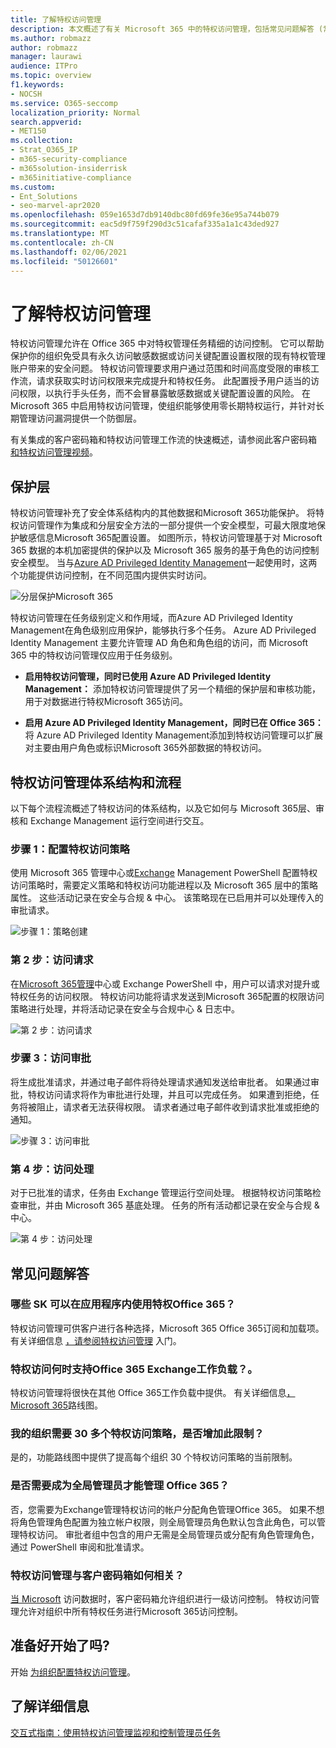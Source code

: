 ```yaml
---
title: 了解特权访问管理
description: 本文概述了有关 Microsoft 365 中的特权访问管理，包括常见问题解答 (常见问题) 。
ms.author: robmazz
author: robmazz
manager: laurawi
audience: ITPro
ms.topic: overview
f1.keywords:
- NOCSH
ms.service: O365-seccomp
localization_priority: Normal
search.appverid:
- MET150
ms.collection:
- Strat_O365_IP
- m365-security-compliance
- m365solution-insiderrisk
- m365initiative-compliance
ms.custom:
- Ent_Solutions
- seo-marvel-apr2020
ms.openlocfilehash: 059e1653d7db9140dbc80fd69fe36e95a744b079
ms.sourcegitcommit: eac5d9f759f290d3c51cafaf335a1a1c43ded927
ms.translationtype: MT
ms.contentlocale: zh-CN
ms.lasthandoff: 02/06/2021
ms.locfileid: "50126601"
---
```

# <a name="learn-about-privileged-access-management"></a>了解特权访问管理

特权访问管理允许在 Office 365 中对特权管理任务精细的访问控制。 它可以帮助保护你的组织免受具有永久访问敏感数据或访问关键配置设置权限的现有特权管理账户带来的安全问题。 特权访问管理要求用户通过范围和时间高度受限的审核工作流，请求获取实时访问权限来完成提升和特权任务。 此配置授予用户适当的访问权限，以执行手头任务，而不会冒暴露敏感数据或关键配置设置的风险。 在 Microsoft 365 中启用特权访问管理，使组织能够使用零长期特权运行，并针对长期管理访问漏洞提供一个防御层。

有关集成的客户密码箱和特权访问管理工作流的快速概述，请参阅此客户密码箱 [和特权访问管理视频](https://go.microsoft.com/fwlink/?linkid=2066800)。

## <a name="layers-of-protection"></a>保护层

特权访问管理补充了安全体系结构内的其他数据和Microsoft 365功能保护。 将特权访问管理作为集成和分层安全方法的一部分提供一个安全模型，可最大限度地保护敏感信息Microsoft 365配置设置。 如图所示，特权访问管理基于对 Microsoft 365 数据的本机加密提供的保护以及 Microsoft 365 服务的基于角色的访问控制安全模型。 当与[Azure AD Privileged Identity Management](/azure/active-directory/active-directory-privileged-identity-management-configure)一起使用时，这两个功能提供访问控制，在不同范围内提供实时访问。

![分层保护Microsoft 365](../media/pam-layered-protection.png)

特权访问管理在任务级别定义和作用域，而Azure AD Privileged Identity Management在角色级别应用保护，能够执行多个任务。 Azure AD Privileged Identity Management 主要允许管理 AD 角色和角色组的访问，而 Microsoft 365 中的特权访问管理仅应用于任务级别。

- **启用特权访问管理，同时已使用 Azure AD Privileged Identity Management：** 添加特权访问管理提供了另一个精细的保护层和审核功能，用于对数据进行特权Microsoft 365访问。

- **启用 Azure AD Privileged Identity Management，同时已在 Office 365：** 将 Azure AD Privileged Identity Management添加到特权访问管理可以扩展对主要由用户角色或标识Microsoft 365外部数据的特权访问。  

## <a name="privileged-access-management-architecture-and-process-flow"></a>特权访问管理体系结构和流程

以下每个流程流概述了特权访问的体系结构，以及它如何与 Microsoft 365层、审核和 Exchange Management 运行空间进行交互。

### <a name="step-1-configure-a-privileged-access-policy"></a>步骤 1：配置特权访问策略

使用 Microsoft 365 管理中心或[Exchange](https://admin.microsoft.com) Management PowerShell 配置特权访问策略时，需要定义策略和特权访问功能进程以及 Microsoft 365 层中的策略属性。 这些活动记录在安全与合规 &amp; 中心。 该策略现在已启用并可以处理传入的审批请求。

![步骤 1：策略创建](../media/pam-step1-policy-creation.jpg)

### <a name="step-2-access-request"></a>第 2 步：访问请求

在[Microsoft 365管理](https://admin.microsoft.com)中心或 Exchange PowerShell 中，用户可以请求对提升或特权任务的访问权限。 特权访问功能将请求发送到Microsoft 365配置的权限访问策略进行处理，并将活动记录在安全与合规中心 &amp; 日志中。

![第 2 步：访问请求](../media/pam-step2-access-request.jpg)

### <a name="step-3-access-approval"></a>步骤 3：访问审批

将生成批准请求，并通过电子邮件将待处理请求通知发送给审批者。 如果通过审批，特权访问请求将作为审批进行处理，并且可以完成任务。 如果遭到拒绝，任务将被阻止，请求者无法获得权限。 请求者通过电子邮件收到请求批准或拒绝的通知。

![步骤 3：访问审批](../media/pam-step3-access-approval.jpg)

### <a name="step-4-access-processing"></a>第 4 步：访问处理

对于已批准的请求，任务由 Exchange 管理运行空间处理。 根据特权访问策略检查审批，并由 Microsoft 365 基底处理。 任务的所有活动都记录在安全与合规 &amp; 中心。

![第 4 步：访问处理](../media/pam-step4-access-processing.jpg)

## <a name="frequently-asked-questions"></a>常见问题解答

### <a name="what-skus-can-use-privileged-access-in-office-365"></a>哪些 SK 可以在应用程序内使用特权Office 365？

特权访问管理可供客户进行各种选择，Microsoft 365 Office 365订阅和加载项。 有关详细信息 [，请参阅特权访问管理](privileged-access-management-configuration.md) 入门。

### <a name="when-will-privileged-access-support-office-365-workloads-beyond-exchange"></a>特权访问何时支持Office 365 Exchange工作负载？。

特权访问管理将很快在其他 Office 365工作负载中提供。 有关详细信息[，Microsoft 365](https://www.microsoft.com/microsoft-365/roadmap)路线图。

### <a name="my-organization-needs-more-than-30-privileged-access-policies-will-this-limit-be-increased"></a>我的组织需要 30 多个特权访问策略，是否增加此限制？

是的，功能路线图中提供了提高每个组织 30 个特权访问策略的当前限制。

### <a name="do-i-need-to-be-a-global-admin-to-manage-privileged-access-in-office-365"></a>是否需要成为全局管理员才能管理 Office 365？

否，您需要为Exchange管理特权访问的帐户分配角色管理Office 365。 如果不想将角色管理角色配置为独立帐户权限，则全局管理员角色默认包含此角色，可以管理特权访问。 审批者组中包含的用户无需是全局管理员或分配有角色管理角色，通过 PowerShell 审阅和批准请求。

### <a name="how-is-privileged-access-management-related-to-customer-lockbox"></a>特权访问管理与客户密码箱如何相关？

[当 Microsoft](/office365/admin/manage/customer-lockbox-requests) 访问数据时，客户密码箱允许组织进行一级访问控制。 特权访问管理允许对组织中所有特权任务进行Microsoft 365访问控制。

## <a name="ready-to-get-started"></a>准备好开始了吗?

开始 [为组织配置特权访问管理](privileged-access-management-configuration.md)。

## <a name="learn-more"></a>了解详细信息

[交互式指南：使用特权访问管理监视和控制管理员任务](https://content.cloudguides.com/guides/Privileged%20Access%20Management)
